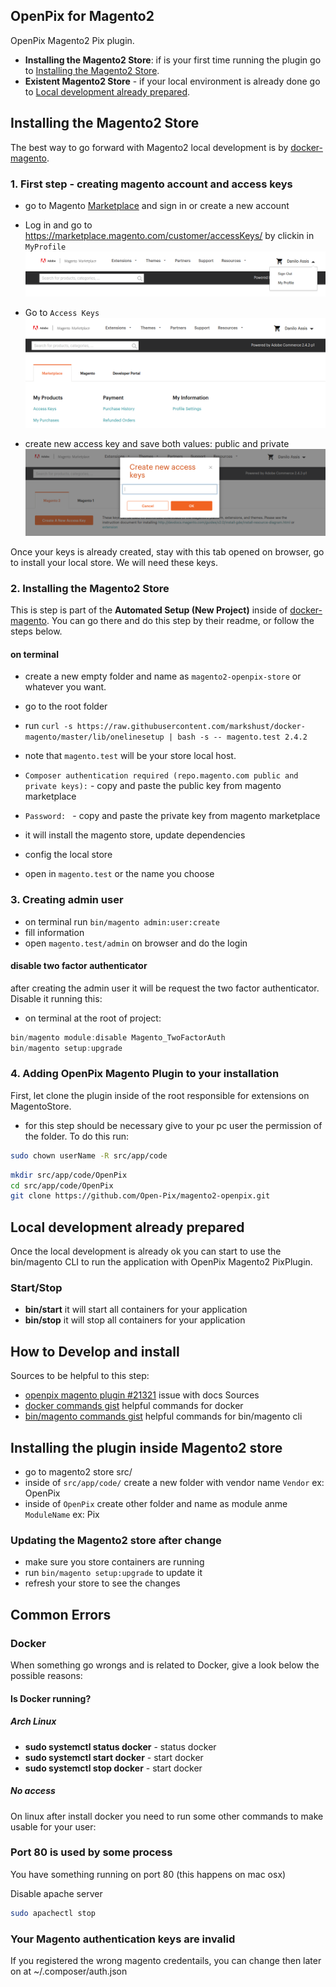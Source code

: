 ## OpenPix for Magento2
OpenPix Magento2 Pix plugin.

- **Installing the Magento2 Store**: if is your first time running the plugin go to [Installing the Magento2 Store](##installing-the-magento2-store).
- **Existent Magento2 Store** - if your local environment is already done go to [Local development already prepared](#local-development-already-prepared).

## Installing the Magento2 Store
The best way to go forward with Magento2 local development is by [docker-magento](https://github.com/markshust/docker-magento).

### 1. First step - creating magento account and access keys

- go to Magento [Marketplace](https://marketplace.magento.com/) and sign in or create a new account
- Log in and go to https://marketplace.magento.com/customer/accessKeys/ by clickin in `MyProfile`
  ![img.png](./docs/login.png)

- Go to `Access Keys`
  ![img_1.png](./docs/accesskey.png)

- create new access key and save both values: public and private
  ![img_2.png](./docs/keys.png)

Once your keys is already created, stay with this tab opened on browser, go to install your local store. We will need these keys.

### 2. Installing the Magento2 Store
This is step is part of the **Automated Setup (New Project)** inside of [docker-magento](https://github.com/markshust/docker-magento). You can go there and do this step by their readme, or follow the steps below.

#### on terminal
- create a new empty folder and name as `magento2-openpix-store` or whatever you want.
- go to the root folder
- run `curl -s https://raw.githubusercontent.com/markshust/docker-magento/master/lib/onelinesetup | bash -s -- magento.test 2.4.2`
- note that `magento.test` will be your store local host.

- `Composer authentication required (repo.magento.com public and private keys):` - copy and paste the public key from magento marketplace
- `Password: ` - copy and paste the private key from magento marketplace

- it will install the magento store, update dependencies
- config the local store
- open in `magento.test` or the name you choose

### 3. Creating admin user
- on terminal run `bin/magento admin:user:create`
- fill information
- open `magento.test/admin` on browser and do the login

#### disable two factor authenticator
after creating the admin user it will be request the two factor authenticator. Disable it running this:

- on terminal at the root of project:
```ts
bin/magento module:disable Magento_TwoFactorAuth
bin/magento setup:upgrade
```

### 4. Adding OpenPix Magento Plugin to your installation
First, let clone the plugin inside of the root responsible for extensions on MagentoStore.

- for this step should be necessary give to your pc user the permission of the folder. To do this run:

```bash
sudo chown userName -R src/app/code
``` 

```bash
mkdir src/app/code/OpenPix
cd src/app/code/OpenPix
git clone https://github.com/Open-Pix/magento2-openpix.git
```

## Local development already prepared
Once the local development is already ok you can start to use the bin/magento CLI to run the application with OpenPix Magento2 PixPlugin.

### Start/Stop
- **bin/start** it will start all containers for your application
- **bin/stop** it will stop all containers for your application

## How to Develop and install
Sources to be helpful to this step:
- [openpix magento plugin #21321](https://github.com/entria/feedback-server/issues/21321) issue with docs Sources
- [docker commands gist](https://github.com/entria/feedback-server/issues/21321) helpful commands for docker
- [bin/magento commands gist](https://gist.github.com/daniloab/da0e4928ecc0aca5d71380b96425aff1) helpful commands for bin/magento cli

## Installing the plugin inside Magento2 store
- go to magento2 store src/
- inside of `src/app/code/` create a new folder with vendor name `Vendor` ex: OpenPix
- inside of `OpenPix` create other folder and name as module anme `ModuleName` ex: Pix

### Updating the Magento2 store after change
- make sure you store containers are running
- run `bin/magento setup:upgrade` to update it
- refresh your store to see the changes


## Common Errors

### Docker
When something go wrongs and is related to Docker, give a look below the possible reasons:

#### Is Docker running?
##### Arch Linux
- **sudo systemctl status docker** - status docker
- **sudo systemctl start docker**  - start docker
- **sudo systemctl stop docker**   - start docker

##### No access
On linux after install docker you need to run some other commands to make usable for your user:

### Port 80 is used by some process
You have something running on port 80 (this happens on mac osx)

Disable apache server

```bash
sudo apachectl stop
```

### Your Magento authentication keys are invalid
If you registered the wrong magento credentails, you can change then later on at ~/.composer/auth.json
